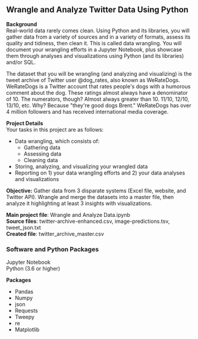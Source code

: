 ## Wrangle and Analyze Twitter Data Using Python  

**Background**    
Real-world data rarely comes clean. Using Python and its libraries, you will gather data from a variety of sources and in a variety of formats, assess its quality and tidiness, then clean it. This is called data wrangling. You will document your wrangling efforts in a Jupyter Notebook, plus showcase them through analyses and visualizations using Python (and its libraries) and/or SQL.  

The dataset that you will be wrangling (and analyzing and visualizing) is the tweet archive of Twitter user @dog_rates, also known as WeRateDogs. WeRateDogs is a Twitter account that rates people's dogs with a humorous comment about the dog. These ratings almost always have a denominator of 10. The numerators, though? Almost always greater than 10. 11/10, 12/10, 13/10, etc. Why? Because "they're good dogs Brent." WeRateDogs has over 4 million followers and has received international media coverage.    
 
 **Project Details**  
Your tasks in this project are as follows:  

- Data wrangling, which consists of:  
  - Gathering data  
  - Assessing data  
  - Cleaning data  
- Storing, analyzing, and visualizing your wrangled data  
- Reporting on 1) your data wrangling efforts and 2) your data analyses and visualizations  

 
**Objective:**  Gather data from 3 disparate systems (Excel file, website, and Twitter API). Wrangle and merge the datasets into a master file, then analyze it highlighting at least 3 insights with visualizations. 

**Main project file**: Wrangle and Analyze Data.ipynb  
**Source files**: twitter-archive-enhanced.csv, image-predictions.tsv, tweet_json.txt    
**Created file**: twitter_archive_master.csv  
  
  
### Software and Python Packages   
Jupyter Notebook  
Python (3.6 or higher)  

**Packages**  
- Pandas  
- Numpy  
- json  
- Requests  
- Tweepy  
- re  
- Matplotlib  
  


